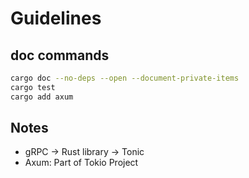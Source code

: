 # Guidelines

## doc commands

```sh
cargo doc --no-deps --open --document-private-items
cargo test
cargo add axum
```

## Notes

- gRPC -> Rust library -> Tonic
- Axum: Part of Tokio Project
